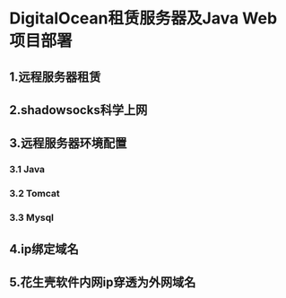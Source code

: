 # DigitalOcean租赁服务器及Java Web项目部署
## 1.远程服务器租赁
## 2.shadowsocks科学上网
## 3.远程服务器环境配置
### 3.1 Java
### 3.2 Tomcat
### 3.3 Mysql
## 4.ip绑定域名
## 5.花生壳软件内网ip穿透为外网域名
